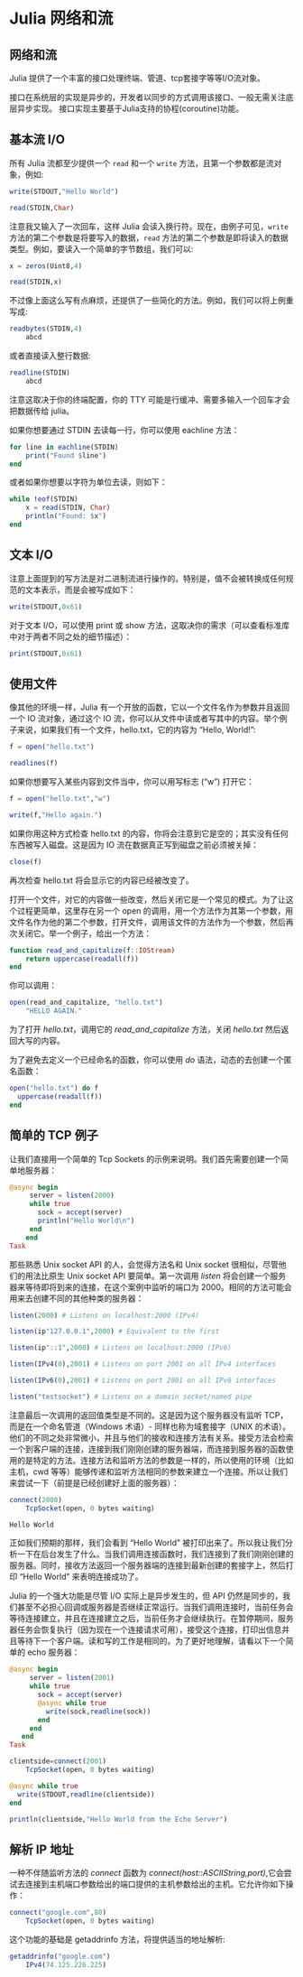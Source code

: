 # Julia 网络和流

## 网络和流

Julia 提供了一个丰富的接口处理终端、管道、tcp套接字等等I/O流对象。

接口在系统层的实现是异步的，开发者以同步的方式调用该接口、一般无需关注底层异步实现。 接口实现主要基于Julia支持的协程(coroutine)功能。

## 基本流 I/O

所有 Julia 流都至少提供一个 `read` 和一个 `write` 方法，且第一个参数都是流对象，例如:

```julia
write(STDOUT,"Hello World")

read(STDIN,Char)
```

注意我又输入了一次回车，这样 Julia 会读入换行符。现在，由例子可见，`write` 方法的第二个参数是将要写入的数据，`read` 方法的第二个参数是即将读入的数据类型。例如，要读入一个简单的字节数组，我们可以:

```julia
x = zeros(Uint8,4)

read(STDIN,x)
```

不过像上面这么写有点麻烦，还提供了一些简化的方法。例如，我们可以将上例重写成:

```julia
readbytes(STDIN,4)
    abcd 
```

或者直接读入整行数据:

```julia
readline(STDIN)
    abcd
```

注意这取决于你的终端配置，你的 TTY 可能是行缓冲、需要多输入一个回车才会把数据传给 julia。

如果你想要通过 STDIN 去读每一行，你可以使用 eachline 方法：

```julia
for line in eachline(STDIN)
    print("Found $line")
end
```

或者如果你想要以字符为单位去读，则如下：

```julia
while !eof(STDIN)
    x = read(STDIN, Char)
    println("Found: $x")
end
```

## 文本 I/O

注意上面提到的写方法是对二进制流进行操作的。特别是，值不会被转换成任何规范的文本表示，而是会被写成如下：

```julia
write(STDOUT,0x61)
```

对于文本 I/O，可以使用 print 或 show 方法，这取决你的需求（可以查看标准库中对于两者不同之处的细节描述）：

```julia
print(STDOUT,0x61)
```

## 使用文件

像其他的环境一样，Julia 有一个开放的函数，它以一个文件名作为参数并且返回一个 IO 流对象，通过这个 IO 流，你可以从文件中读或者写其中的内容。举个例子来说，如果我们有一个文件，hello.txt，它的内容为 “Hello, World!”:

```julia
f = open("hello.txt")

readlines(f)
```

如果你想要写入某些内容到文件当中，你可以用写标志 (“w”) 打开它：

```julia
f = open("hello.txt","w")

write(f,"Hello again.")
```

如果你用这种方式检查 hello.txt 的内容，你将会注意到它是空的；其实没有任何东西被写入磁盘。这是因为 IO 流在数据真正写到磁盘之前必须被关掉：

```julia
close(f)
```

再次检查 hello.txt 将会显示它的内容已经被改变了。

打开一个文件，对它的内容做一些改变，然后关闭它是一个常见的模式。为了让这个过程更简单，这里存在另一个 open 的调用，用一个方法作为其第一个参数，用文件名作为他的第二个参数，打开文件，调用该文件的方法作为一个参数，然后再次关闭它。举一个例子，给出一个方法：

```julia
function read_and_capitalize(f::IOStream)
    return uppercase(readall(f))
end
```

你可以调用：

```julia
open(read_and_capitalize, "hello.txt")
    "HELLO AGAIN."
```

为了打开 *hello.txt*，调用它的 *read_and_capitalize* 方法，关闭 *hello.txt* 然后返回大写的内容。

为了避免去定义一个已经命名的函数，你可以使用 *do* 语法，动态的去创建一个匿名函数：

```julia
open("hello.txt") do f
  uppercase(readall(f))
end
```

## 简单的 TCP 例子

让我们直接用一个简单的 Tcp Sockets 的示例来说明。我们首先需要创建一个简单地服务器：

```julia
@async begin
     server = listen(2000)
     while true
       sock = accept(server)
       println("Hello World\n")
     end
    end
Task
```

那些熟悉 Unix socket API 的人，会觉得方法名和 Unix socket 很相似，尽管他们的用法比原生 Unix socket API 要简单。第一次调用 *listen* 将会创建一个服务器来等待即将到来的连接，在这个案例中监听的端口为 2000。相同的方法可能会用来去创建不同的其他种类的服务器：

```julia
listen(2000) # Listens on localhost:2000 (IPv4)

listen(ip"127.0.0.1",2000) # Equivalent to the first

listen(ip"::1",2000) # Listens on localhost:2000 (IPv6)

listen(IPv4(0),2001) # Listens on port 2001 on all IPv4 interfaces

listen(IPv6(0),2001) # Listens on port 2001 on all IPv6 interfaces

listen("testsocket") # Listens on a domain socket/named pipe
```

注意最后一次调用的返回值类型是不同的。这是因为这个服务器没有监听 TCP，而是在一个命名管道（Windows 术语）- 同样也称为域套接字（UNIX 的术语）。他们的不同之处非常微小，并且与他们的接收和连接方法有关系。接受方法会检索一个到客户端的连接，连接到我们刚刚创建的服务器端，而连接到服务器的函数使用的是特定的方法。连接方法和监听方法的参数是一样的，所以使用的环境（比如主机，cwd 等等）能够传递和监听方法相同的参数来建立一个连接。所以让我们来尝试一下（前提是已经创建好上面的服务器）：

```julia
connect(2000)
    TcpSocket(open, 0 bytes waiting)

Hello World
```

正如我们预期的那样，我们会看到 “Hello World” 被打印出来了。所以我让我们分析一下在后台发生了什么。当我们调用连接函数时，我们连接到了我们刚刚创建的服务器。同时，接收方法返回一个服务器端的连接到最新创建的套接字上，然后打印 “Hello World” 来表明连接成功了。

Julia 的一个强大功能是尽管 I/O 实际上是异步发生的，但 API 仍然是同步的，我们甚至不必担心回调或服务器是否继续正常运行。当我们调用连接时，当前任务会等待连接建立，并且在连接建立之后，当前任务才会继续执行。在暂停期间，服务器任务会恢复执行（因为现在一个连接请求可用），接受这个连接，打印出信息并且等待下一个客户端。读和写的工作是相同的。为了更好地理解，请看以下一个简单的 echo 服务器：

```julia
@async begin
     server = listen(2001)
     while true
       sock = accept(server)
       @async while true
         write(sock,readline(sock))
       end
     end
   end
Task

clientside=connect(2001)
    TcpSocket(open, 0 bytes waiting)

@async while true
  write(STDOUT,readline(clientside))
end

println(clientside,"Hello World from the Echo Server")
```

## 解析 IP 地址

一种不伴随监听方法的 *connect* 函数为 *connect(host::ASCIIString,port)*,它会尝试去连接到主机端口参数给出的端口提供的主机参数给出的主机。它允许你如下操作：

```julia
connect("google.com",80)
    TcpSocket(open, 0 bytes waiting)
```

这个功能的基础是 getaddrinfo 方法，将提供适当的地址解析:

```julia
getaddrinfo("google.com")
    IPv4(74.125.226.225)
```


